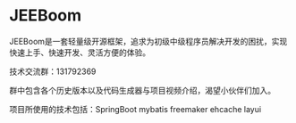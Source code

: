 
# JEEBoom
JEEBoom是一套轻量级开源框架，追求为初级中级程序员解决开发的困扰，实现快速上手、快速开发、灵活方便的体验。

技术交流群：131792369

群中包含各个历史版本以及代码生成器与项目视频介绍，渴望小伙伴们加入。

项目所使用的技术包括：SpringBoot mybatis freemaker ehcache layui
